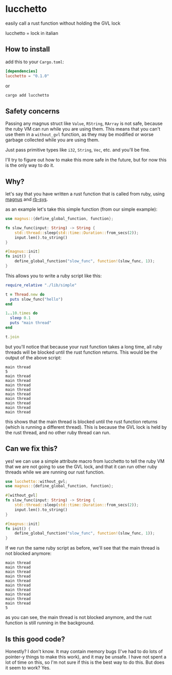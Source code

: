 # lucchetto

easily call a rust function without holding the GVL lock

lucchetto = lock in italian

## How to install

add this to your `Cargo.toml`:

```toml
[dependencies]
lucchetto = "0.1.0"
```

or

```bash
cargo add lucchetto
```

## Safety concerns

Passing any magnus struct like `Value`, `RString`, `RArray` is not safe, because the ruby VM can run while you are using them. This means that you can't use them in a `without_gvl` function, as they may be modified or
worse garbage collected while you are using them.

Just pass primitive types like `i32`, `String`, `Vec`, etc. and you'll be fine.

I'll try to figure out how to make this more safe in the future, but for now this is the only way to do it.


## Why?

let's say that you have written a rust function that is called from ruby, using
[magnus](https://github.com/matsadler/magnus) and [rb-sys](https://github.com/oxidize-rb/rb-sys).

as an example let's take this simple function (from our simple example):

```rust
use magnus::{define_global_function, function};

fn slow_func(input: String) -> String {
    std::thread::sleep(std::time::Duration::from_secs(2));
    input.len().to_string()
}

#[magnus::init]
fn init() {
    define_global_function("slow_func", function!(slow_func, 1));
}

```

This allows you to write a ruby script like this:

```ruby
require_relative "./lib/simple"

t = Thread.new do
  puts slow_func("hello")
end

1..10.times do
  sleep 0.1
  puts "main thread"
end

t.join
```

but you'll notice that because your rust function takes a long time, all ruby threads will be blocked until the rust function returns. This would be the output of the above script:

```
main thread
5
main thread
main thread
main thread
main thread
main thread
main thread
main thread
main thread
main thread
```

this shows that the main thread is blocked until the rust function returns (which is running a different thread). This is because the GVL lock is held by the rust thread, and no other ruby thread can run.

## Can we fix this?

yes! we can use a simple attribute macro from lucchetto to tell the ruby VM that we are not going to use the GVL lock, and that it can run other ruby threads while we are running our rust function.

```rust
use lucchetto::without_gvl;
use magnus::{define_global_function, function};

#[without_gvl]
fn slow_func(input: String) -> String {
    std::thread::sleep(std::time::Duration::from_secs(2));
    input.len().to_string()
}

#[magnus::init]
fn init() {
    define_global_function("slow_func", function!(slow_func, 1));
}
```

If we run the same ruby script as before, we'll see that the main thread is not blocked anymore:

```
main thread
main thread
main thread
main thread
main thread
main thread
main thread
main thread
main thread
main thread
5
```

as you can see, the main thread is not blocked anymore, and the rust function is still running in the background.

## Is this good code?

Honestly? I don't know. It may contain memory bugs (I've had to do lots of pointer-y things to make this work), and it may be unsafe. I have not spent a lot of time on this, so I'm not sure if this is the best way to do this. But does it seem to work? Yes.
